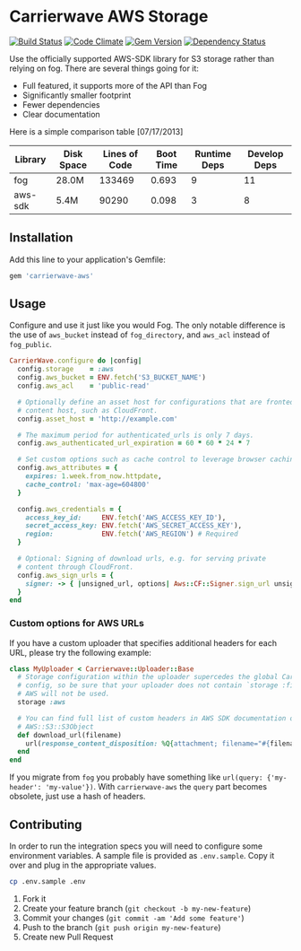 # Carrierwave AWS Storage

[![Build Status](https://travis-ci.org/sorentwo/carrierwave-aws.png?branch=master)](https://travis-ci.org/sorentwo/carrierwave-aws)
[![Code Climate](https://codeclimate.com/github/sorentwo/carrierwave-aws.png)](https://codeclimate.com/github/sorentwo/carrierwave-aws)
[![Gem Version](https://badge.fury.io/rb/carrierwave-aws.png)](http://badge.fury.io/rb/carrierwave-aws)
[![Dependency Status](https://gemnasium.com/sorentwo/carrierwave-aws.png)](https://gemnasium.com/sorentwo/carrierwave-aws)

Use the officially supported AWS-SDK library for S3 storage rather than relying
on fog. There are several things going for it:

* Full featured, it supports more of the API than Fog
* Significantly smaller footprint
* Fewer dependencies
* Clear documentation

Here is a simple comparison table [07/17/2013]

| Library | Disk Space | Lines of Code | Boot Time | Runtime Deps | Develop Deps |
| ------- | ---------- | ------------- | --------- | ------------ | ------------ |
| fog     | 28.0M      | 133469        | 0.693     | 9            | 11           |
| aws-sdk | 5.4M       |  90290        | 0.098     | 3            | 8            |

## Installation

Add this line to your application's Gemfile:

```ruby
gem 'carrierwave-aws'
```

## Usage

Configure and use it just like you would Fog. The only notable difference is
the use of `aws_bucket` instead of `fog_directory`, and `aws_acl` instead of
`fog_public`.

```ruby
CarrierWave.configure do |config|
  config.storage    = :aws
  config.aws_bucket = ENV.fetch('S3_BUCKET_NAME')
  config.aws_acl    = 'public-read'

  # Optionally define an asset host for configurations that are fronted by a
  # content host, such as CloudFront.
  config.asset_host = 'http://example.com'

  # The maximum period for authenticated_urls is only 7 days.
  config.aws_authenticated_url_expiration = 60 * 60 * 24 * 7

  # Set custom options such as cache control to leverage browser caching
  config.aws_attributes = {
    expires: 1.week.from_now.httpdate,
    cache_control: 'max-age=604800'
  }

  config.aws_credentials = {
    access_key_id:     ENV.fetch('AWS_ACCESS_KEY_ID'),
    secret_access_key: ENV.fetch('AWS_SECRET_ACCESS_KEY'),
    region:            ENV.fetch('AWS_REGION') # Required
  }

  # Optional: Signing of download urls, e.g. for serving private
  # content through CloudFront.
  config.aws_sign_urls = {
    signer: -> { |unsigned_url, options| Aws::CF::Signer.sign_url unsigned_url, options }
  }
end
```

### Custom options for AWS URLs

If you have a custom uploader that specifies additional headers for each URL, please try the following example:

```ruby
class MyUploader < Carrierwave::Uploader::Base
  # Storage configuration within the uploader supercedes the global CarrierWave
  # config, so be sure that your uploader does not contain `storage :file`, or
  # AWS will not be used.
  storage :aws

  # You can find full list of custom headers in AWS SDK documentation on
  # AWS::S3::S3Object
  def download_url(filename)
    url(response_content_disposition: %Q{attachment; filename="#{filename}"})
  end
end
```

If you migrate from `fog` you probably have something like `url(query: {'my-header': 'my-value'})`.
With `carrierwave-aws` the `query` part becomes obsolete, just use a hash of headers.

## Contributing

In order to run the integration specs you will need to configure some
environment variables. A sample file is provided as `.env.sample`. Copy it over
and plug in the appropriate values.

```bash
cp .env.sample .env
```

1. Fork it
2. Create your feature branch (`git checkout -b my-new-feature`)
3. Commit your changes (`git commit -am 'Add some feature'`)
4. Push to the branch (`git push origin my-new-feature`)
5. Create new Pull Request
